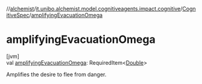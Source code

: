 //[alchemist](../../../index.md)/[it.unibo.alchemist.model.cognitiveagents.impact.cognitive](../index.md)/[CognitiveSpec](index.md)/[amplifyingEvacuationOmega](amplifying-evacuation-omega.md)

# amplifyingEvacuationOmega

[jvm]\
val [amplifyingEvacuationOmega](amplifying-evacuation-omega.md): RequiredItem<[Double](https://kotlinlang.org/api/latest/jvm/stdlib/kotlin/-double/index.html)>

Amplifies the desire to flee from danger.
